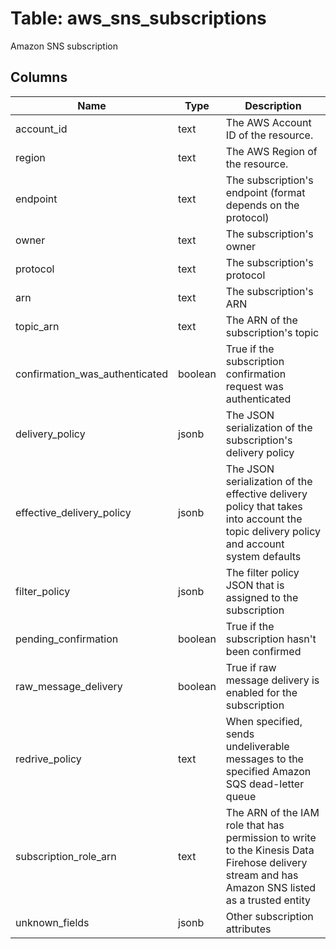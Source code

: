 
# Table: aws_sns_subscriptions
Amazon SNS subscription
## Columns
| Name        | Type           | Description  |
| ------------- | ------------- | -----  |
|account_id|text|The AWS Account ID of the resource.|
|region|text|The AWS Region of the resource.|
|endpoint|text|The subscription's endpoint (format depends on the protocol)|
|owner|text|The subscription's owner|
|protocol|text|The subscription's protocol|
|arn|text|The subscription's ARN|
|topic_arn|text|The ARN of the subscription's topic|
|confirmation_was_authenticated|boolean|True if the subscription confirmation request was authenticated|
|delivery_policy|jsonb|The JSON serialization of the subscription's delivery policy|
|effective_delivery_policy|jsonb|The JSON serialization of the effective delivery policy that takes into account the topic delivery policy and account system defaults|
|filter_policy|jsonb|The filter policy JSON that is assigned to the subscription|
|pending_confirmation|boolean|True if the subscription hasn't been confirmed|
|raw_message_delivery|boolean|True if raw message delivery is enabled for the subscription|
|redrive_policy|text|When specified, sends undeliverable messages to the specified Amazon SQS dead-letter queue|
|subscription_role_arn|text|The ARN of the IAM role that has permission to write to the Kinesis Data Firehose delivery stream and has Amazon SNS listed as a trusted entity|
|unknown_fields|jsonb|Other subscription attributes|
